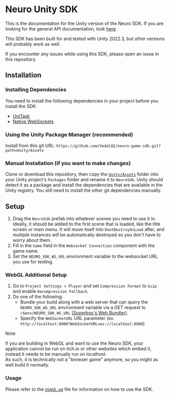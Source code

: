 # Neuro Unity SDK

This is the documentation for the Unity version of the Neuro SDK. If you are looking for the general API documentation, look [here](../API/README.md).

This SDK has been built for and tested with Unity 2022.3, but other versions will probably work as well.

If you encounter any issues while using this SDK, please open an issue in this repository.

## Installation

### Installing Dependencies

You need to install the following dependencies in your project before you install the SDK:
- [UniTask](https://github.com/Cysharp/UniTask?tab=readme-ov-file#install-via-git-url)
- [Native WebSockets](https://github.com/endel/NativeWebSocket?tab=readme-ov-file#install-via-upm-unity-package-manager)

### Using the Unity Package Manager (recommended)

Install from this git URL: `https://github.com/VedalAI/neuro-game-sdk.git?path=Unity/Assets`

### Manual Installation (if you want to make changes)

Clone or download this repository, then copy the [`Unity/Assets`](./Assets) folder into your Unity project's `Packages` folder and rename it to `NeuroSdk`. Unity should detect it as a package and install the dependencies that are available in the Unity registry. You still need to install the other git dependencies manually.

## Setup

1. Drag the `NeuroSdk` prefab into whatever scenes you need to use it in. Ideally, it should be added to the first scene that is loaded, like the title screen or main menu. It will move itself into `DontDestroyOnLoad` after, and multiple instances will be automatically destroyed so you don't have to worry about them.
2. Fill in the `Game` field in the `Websocket Connection` component with the game name.
3. Set the `NEURO_SDK_WS_URL` environment variable to the websocket URL you use for testing.

### WebGL Additional Setup

1. Go to `Project Settings > Player` and set `Compression Format` to `Gzip` and enable `Decompression Fallback`.
2. Do one of the following:
    - Bundle your build along with a web server that can query the `NEURO_SDK_WS_URL` environment variable via a GET request to `/$env/NEURO_SDK_WS_URL` [(Superbox's Web Bundler)](https://discord.com/channels/574720535888396288/1316605675631022192/1317153897340735581). 
    - Specify the `WebSocketURL` URL parameter (ex. `http://localhost:8080?WebSocketURL=ws://localhost:8000`)

> [!Note]  
> If you are building in WebGL and want to use the Neuro SDK, your application cannot be run on itch.io or other websites which embed it, instead it needs to be manually run on localhost.  
> As such, it is technically not a "browser game" anymore, so you might as well build it normally.

### Usage

Please refer to the [`USAGE.md`](./USAGE.md) file for information on how to use the SDK.
